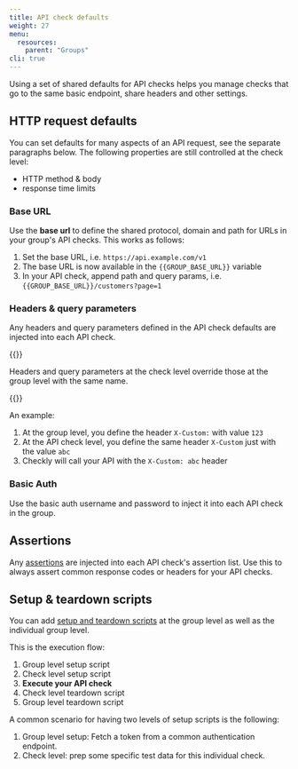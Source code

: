 ```yaml
---
title: API check defaults
weight: 27
menu:
  resources:
    parent: "Groups"
cli: true
---
```


Using a set of shared defaults for API checks helps you manage checks that go to the same basic 
endpoint, share headers and other settings. 

## HTTP request defaults

You can set defaults for many aspects of an API request, see the separate paragraphs below. The following properties are
still controlled at the check level:

- HTTP method & body
- response time limits 

### Base URL

Use the **base url** to define the shared protocol, domain and path for URLs in your group's API checks. This works
as follows:

1. Set the base URL, i.e. `https://api.example.com/v1`
2. The base URL is now available in the `{{GROUP_BASE_URL}}` variable
3. In your API check, append path and query params, i.e. `{{GROUP_BASE_URL}}/customers?page=1` 

### Headers & query parameters

Any headers and query parameters defined in the API check defaults are injected into each API check.

{{<info >}}

Headers and query parameters at the check level override those at the group level with the same name.

{{</info >}}

An example:

1. At the group level, you define the header `X-Custom:` with value `123`
2. At the API check level, you define the same header `X-Custom` just with the value `abc`
3. Checkly will call your API with the `X-Custom: abc` header 

### Basic Auth

Use the basic auth username and password to inject it into each API check in the group.

## Assertions

Any [assertions](/docs/api-checks/assertions/) are injected into each API check's assertion list. Use this to always 
assert common response codes or headers for your API checks.

## Setup & teardown scripts

You can add [setup and teardown scripts](/docs/api-checks/setup-teardown-scripts/) at the group level as well as the 
individual group level. 

This is the execution flow:

1. Group level setup script
2. Check level setup script
3. **Execute your API check**
4. Check level teardown script
5. Group level teardown script

A common scenario for having two levels of setup scripts is the following:

1. Group level setup: Fetch a token from a common authentication endpoint.
2. Check level: prep some specific test data for this individual check.


 
